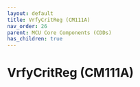 ```yaml
---
layout: default
title: VrfyCritReg (CM111A)
nav_order: 26
parent: MCU Core Components (CDDs)
has_children: true
---
```

# VrfyCritReg (CM111A)

